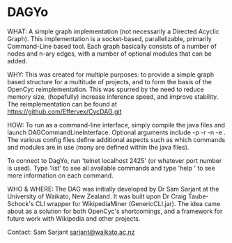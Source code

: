DAGYo
=====

WHAT:
A simple graph implementation (not necessarily a Directed Acyclic Graph). This implementation is a socket-based, parallelizable, primarily Command-Line based tool. Each graph basically consists of a number of nodes and n-ary edges, with a number of optional modules that can be added.

WHY:
This was created for multiple purposes: to provide a simple graph based structure for a multitude of projects, and to form the basis of the OpenCyc reimplementation. This was spurred by the need to reduce memory size, (hopefully) increase inference speed, and improve stability. The reimplementation can be found at https://github.com/Effervex/CycDAG.git

HOW:
To run as a command-line interface, simply compile the java files and launch DAGCommandLineInterface. Optional arguments include -p <portNumber> -r <rootDirectory> -n <numCachedNodes> -e <numCachedEdges>. The various config files define additional aspects such as which commands and modules are in use (many are defined within the java files).

To connect to DagYo, run 'telnet localhost 2425' (or whatever port number is used). Type 'list' to see all available commands and type 'help <command>' to see more information on each command.

WHO & WHERE:
The DAG was initially developed by Dr Sam Sarjant at the University of Waikato, New Zealand. It was built upon Dr Craig Taube-Schock's CLI wrapper for WikipediaMiner (GenericCLI.jar). The idea came about as a solution for both OpenCyc's shortcomings, and a framework for future work with Wikipedia and other projects.

Contact: Sam Sarjant sarjant@waikato.ac.nz
